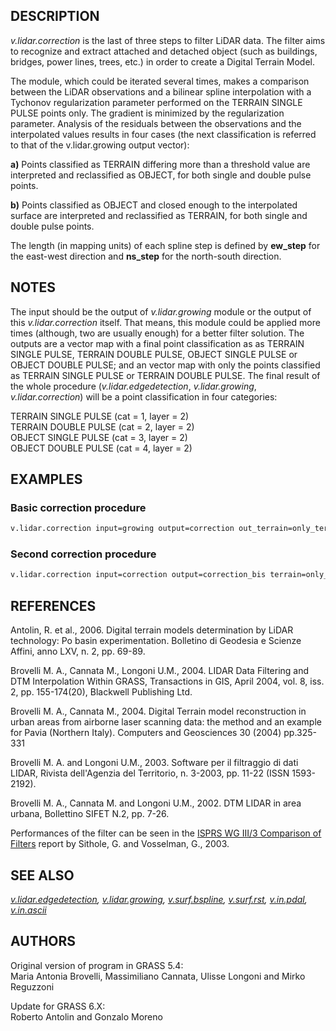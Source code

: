 ## DESCRIPTION

*v.lidar.correction* is the last of three steps to filter LiDAR data.
The filter aims to recognize and extract attached and detached object
(such as buildings, bridges, power lines, trees, etc.) in order to
create a Digital Terrain Model.  
  
The module, which could be iterated several times, makes a comparison
between the LiDAR observations and a bilinear spline interpolation with
a Tychonov regularization parameter performed on the TERRAIN SINGLE
PULSE points only. The gradient is minimized by the regularization
parameter. Analysis of the residuals between the observations and the
interpolated values results in four cases (the next classification is
referred to that of the v.lidar.growing output vector):  
  
**a)** Points classified as TERRAIN differing more than a threshold
value are interpreted and reclassified as OBJECT, for both single and
double pulse points.  
  
**b)** Points classified as OBJECT and closed enough to the interpolated
surface are interpreted and reclassified as TERRAIN, for both single and
double pulse points.

The length (in mapping units) of each spline step is defined by
**ew_step** for the east-west direction and **ns_step** for the
north-south direction.

## NOTES

The input should be the output of *v.lidar.growing* module or the output
of this *v.lidar.correction* itself. That means, this module could be
applied more times (although, two are usually enough) for a better
filter solution. The outputs are a vector map with a final point
classification as as TERRAIN SINGLE PULSE, TERRAIN DOUBLE PULSE, OBJECT
SINGLE PULSE or OBJECT DOUBLE PULSE; and an vector map with only the
points classified as TERRAIN SINGLE PULSE or TERRAIN DOUBLE PULSE. The
final result of the whole procedure (*v.lidar.edgedetection*,
*v.lidar.growing*, *v.lidar.correction*) will be a point classification
in four categories:  
  
TERRAIN SINGLE PULSE (cat = 1, layer = 2)  
TERRAIN DOUBLE PULSE (cat = 2, layer = 2)  
OBJECT SINGLE PULSE (cat = 3, layer = 2)  
OBJECT DOUBLE PULSE (cat = 4, layer = 2)

## EXAMPLES

### Basic correction procedure

```sh
v.lidar.correction input=growing output=correction out_terrain=only_terrain
```

### Second correction procedure

```sh
v.lidar.correction input=correction output=correction_bis terrain=only_terrain_bis
```

## REFERENCES

Antolin, R. et al., 2006. Digital terrain models determination by LiDAR
technology: Po basin experimentation. Bolletino di Geodesia e Scienze
Affini, anno LXV, n. 2, pp. 69-89.  
  
Brovelli M. A., Cannata M., Longoni U.M., 2004. LIDAR Data Filtering and
DTM Interpolation Within GRASS, Transactions in GIS, April 2004, vol. 8,
iss. 2, pp. 155-174(20), Blackwell Publishing Ltd.  
  
Brovelli M. A., Cannata M., 2004. Digital Terrain model reconstruction
in urban areas from airborne laser scanning data: the method and an
example for Pavia (Northern Italy). Computers and Geosciences 30 (2004)
pp.325-331  
  
Brovelli M. A. and Longoni U.M., 2003. Software per il filtraggio di
dati LIDAR, Rivista dell'Agenzia del Territorio, n. 3-2003, pp. 11-22
(ISSN 1593-2192).  
  
Brovelli M. A., Cannata M. and Longoni U.M., 2002. DTM LIDAR in area
urbana, Bollettino SIFET N.2, pp. 7-26.  
  
Performances of the filter can be seen in the [ISPRS WG III/3 Comparison
of Filters](https://www.itc.nl/isprs/wgIII-3/filtertest/) report by
Sithole, G. and Vosselman, G., 2003.

## SEE ALSO

*[v.lidar.edgedetection](v.lidar.edgedetection.md),
[v.lidar.growing](v.lidar.growing.md),
[v.surf.bspline](v.surf.bspline.md), [v.surf.rst](v.surf.rst.md),
[v.in.pdal](v.in.pdal.md), [v.in.ascii](v.in.ascii.md)*

## AUTHORS

Original version of program in GRASS 5.4:  
Maria Antonia Brovelli, Massimiliano Cannata, Ulisse Longoni and Mirko
Reguzzoni  
  
Update for GRASS 6.X:  
Roberto Antolin and Gonzalo Moreno
